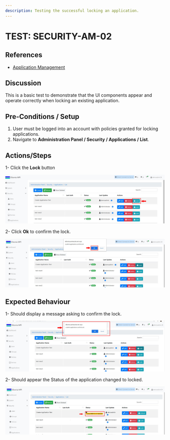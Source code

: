 ```yaml
---
description: Testing the successful locking an application.
---
```


# TEST: SECURITY-AM-02

## References

* [Application Management](broken-reference)

## Discussion

This is a basic test to demonstrate that the UI components appear and operate correctly when locking an existing application.

## **Pre-Conditions / Setup**

1. User must be logged into an account with policies granted for locking applications.
2. Navigate to **Administration Panel / Security / Applications / List**.

## Actions/Steps

1- Click the **Lock** button

![](<../../../../../../../../../.gitbook/assets/6 (1).jpg>)

2- Click  **Ok** to confirm the lock.

![](<../../../../../../../../../.gitbook/assets/8 (3).jpg>)

## Expected Behaviour

1- Should display a message asking to confirm the lock.

![](../../../../../../../../../.gitbook/assets/7.jpg)

2- Should appear the Status of the application changed to locked.

![](<../../../../../../../../../.gitbook/assets/9 (1).jpg>)
